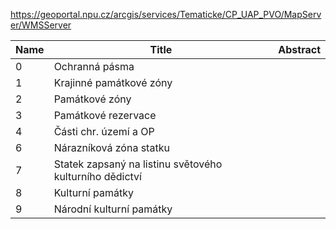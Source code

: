 https://geoportal.npu.cz/arcgis/services/Tematicke/CP_UAP_PVO/MapServer/WMSServer

|Name|Title|Abstract|
|--|--|--|
|0|Ochranná pásma||
|1|Krajinné památkové zóny||
|2|Památkové zóny||
|3|Památkové rezervace||
|4|Části chr. území a OP||
|6|Nárazníková zóna statku||
|7|Statek zapsaný na listinu světového kulturního dědictví||
|8|Kulturní památky||
|9|Národní kulturní památky||
